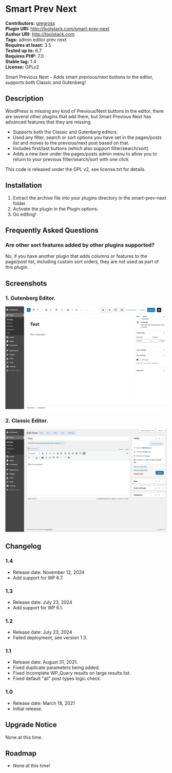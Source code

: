 # Smart Prev Next #
**Contributors:** [gregross](https://profiles.wordpress.org/gregross/)  
**Plugin URI:** http://toolstack.com/smart-prev-next  
**Author URI:** http://toolstack.com  
**Tags:** admin editor prev next  
**Requires at least:** 3.5  
**Tested up to:** 6.7  
**Requires PHP:** 7.0  
**Stable tag:** 1.4  
**License:** GPLv2  

Smart Previous Next - Adds smart previous/next buttons to the editor, supports both Classic and Gutenberg!

## Description ##

WordPress is missing any kind of Previous/Next buttons in the editor, there are several other plugins that add them, but Smart Previous Next has advanced features that they are missing.

- Supports both the Classic and Gutenberg editors.
- Used any filter, search or sort options you have set in the pages/posts list and moves to the previous/next post based on that.
- Includes first/last buttons (which also support filter/search/sort)
- Adds a new item under the pages/posts admin menu to allow you to return to your previous filter/search/sort with one click

This code is released under the GPL v2, see license.txt for details.

## Installation ##

1. Extract the archive file into your plugins directory in the smart-prev-next folder.
2. Activate the plugin in the Plugin options.
3. Go editing!

## Frequently Asked Questions ##

### Are other sort features added by other plugins supported? ###

No, if you have another plugin that adds columns or features to the page/post list, including custom sort orders, they are not used as part of this plugin.

## Screenshots ##

### 1. Gutenberg Editor. ###
![Gutenberg Editor.](assets/screenshot-1.png)

### 2. Classic Editor. ###
![Classic Editor.](assets/screenshot-2.png)



## Changelog ##
### 1.4 ###
* Release date: November 12, 2024
* Add support for WP 6.7.

### 1.3 ###
* Release date: July 23, 2024
* Add support for WP 6.1.

### 1.2 ###
* Release date: July 23, 2024
* Failed deployment, see version 1.3.

### 1.1 ###
* Release date: August 31, 2021.
* Fixed duplicate parameters being added.
* Fixed incomplete WP_Query results on large results list.
* Fixed default "all" post types logic check.

### 1.0 ###
* Release date: March 18, 2021
* Initial release.

## Upgrade Notice ##
None at this time.

## Roadmap ##

* None at this time!
